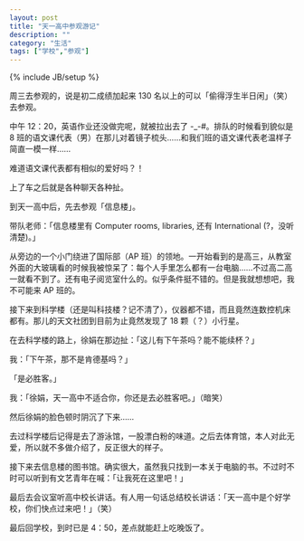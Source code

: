 ```yaml
---
layout: post
title: "天一高中参观游记"
description: ""
category: "生活"
tags: ["学校","参观"]
---
```

{% include JB/setup %}

周三去参观的，说是初二成绩加起来 130 名以上的可以「偷得浮生半日闲」（笑）去参观。

中午 12：20，英语作业还没做完呢，就被拉出去了 -_-#。排队的时候看到貌似是 8 班的语文课代表（男）在那儿对着镜子梳头……和我们班的语文课代表老温样子简直一模一样……

难道语文课代表都有相似的爱好吗？！

上了车之后就是各种聊天各种扯。

到天一高中后，先去参观「信息楼」。

带队老师：「信息楼里有 Computer rooms, libraries, 还有 International (?，没听清楚)。」

从旁边的一个小门绕进了国际部（AP 班）的领地。一开始看到的是高三，从教室外面的大玻璃看的时候我被惊呆了：每个人手里怎么都有一台电脑……不过高二高一就看不到了。还有电子阅览室什么的。似乎条件挺不错的。但是我就想想吧，我不可能来 AP 班的。

接下来到科学楼（还是叫科技楼？记不清了），仪器都不错，而且竟然连数控机床都有。那儿的天文社团到目前为止竟然发现了 18 颗（？）小行星。

在去科学楼的路上，徐娟在那边扯：「这儿有下午茶吗？能不能续杯？」

我：「下午茶，那不是肯德基吗？」

「是必胜客。」

我：「徐娟，天一高中不适合你，你还是去必胜客吧。」（暗笑）

然后徐娟的脸色顿时阴沉了下来……

去过科学楼后记得是去了游泳馆，一股漂白粉的味道。之后去体育馆，本人对此无爱，所以就不多做介绍了，反正很大的样子。

接下来去信息楼的图书馆。确实很大，虽然我只找到一本关于电脑的书。不过时不时可以听到有文艺青年在喊：「让我死在这里吧！」

最后去会议室听高中校长讲话。有人用一句话总结校长讲话：「天一高中是个好学校，你们快点过来吧！」（笑）

最后回学校，到时已是 4：50，差点就能赶上吃晚饭了。